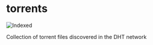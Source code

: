 torrents 
========
![Indexed](https://img.shields.io/badge/indexed-209137-blue)

Collection of torrent files discovered in the DHT network
